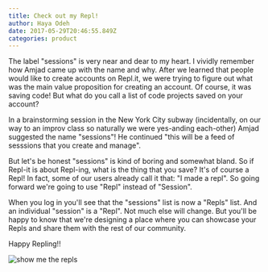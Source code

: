 ```yaml
---
title: Check out my Repl!
author: Haya Odeh
date: 2017-05-29T20:46:55.849Z
categories: product
---
```


The label "sessions" is very near and dear to my heart. I vividly remember how
Amjad came up with the name and why. After we learned that people would like to
create accounts on Repl.it, we were trying to figure out what was the main value
proposition for creating an account. Of course, it was saving code! But what do
you call a list of code projects saved on your account?

In a brainstorming session in the New York City subway (incidentally, on our way
to an improv class so naturally we were yes-anding each-other) Amjad suggested
the name "sessions"! He continued "this will be a feed of sesssions that you
create and manage".

But let's be honest "sessions" is kind of boring and somewhat bland. So if
Repl-it is about Repl-ing, what is the thing that you save? It's of course a
Repl! In fact, some of our users already call it that: "I made a repl". So going
forward we're going to use "Repl" instead of "Session".

When you log in you'll see that the "sessions" list is now a "Repls" list. And
an individual "session" is a "Repl". Not much else will change. But you'll be
happy to know that we're designing a place where you can showcase your Repls and
share them with the rest of our community.

Happy Repling!!

![show me the repls](https://blog.replit.com/images/blog/showmetherepls.jpg)